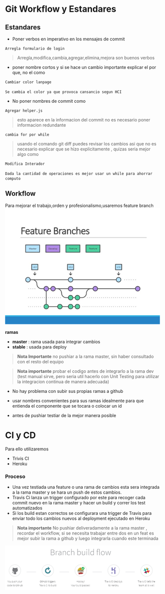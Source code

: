# Git Workflow y Estandares

## Estandares

- Poner verbos en imperativo en los mensajes de commit
 ~~~
 Arregla formulario de login
 ~~~
> Arregla,modifica,cambia,agregar,elimina,mejora son buenos verbos
- poner nombre cortos y si se hace un cambio importante explicar el por que, no el como
~~~
Cambiar color lanpage

Se cambia el color ya que provoca cansancio segun HCI
~~~
- No poner nombres de commit como 
~~~
Agregar helper.js
~~~
> esto aparece en la informacion del commit no es necesario poner informacion redundante

~~~
cambia for por while
~~~
> usando el comando git diff puedes revisar los cambios asi que no es necesario explicar que se hizo explicitamente , quizas seria mejor algo como
~~~
Modifica Interador

Dada la cantidad de operaciones es mejor usar un while para ahorrar computo 
~~~

## Workflow

Para mejorar el trabajo,orden y profesionalismo,usaremos feature branch
![Feature Branch](branch.png "feature Branch")

**ramas**
- **master** : rama usada para integrar cambios
- **stable** : usada para deploy 

> **Nota Importante** no pushiar a la rama master, sin haber consultado con el resto del equipo

> **Nota importante** probar el codigo antes de integrarlo a la rama dev (test manual sirve, pero seria util hacerlo con Unit Testing para utilizar la integracion continua de manera adecuada)

- No hay problema con subir sus propias ramas a github

- usar nombres convenientes para sus ramas idealmente para que entienda el componente que se tocara o colocar un id

- antes de pushiar testiar de la mejor manera posible

# CI y CD

Para ello utilizaremos 
- Trivis CI
- Heroku

### Proceso
- Una vez testiada una feature o una rama de cambios esta sera integrada a la rama master y se hara un push de estos cambios.
- Travis Ci lanza un trigger configurado por este para recoger cada commit  nuevo en la rama master y hacer un build y correr los test automatizados
- Si los build estan correctos se configurara una trigger de Travis para enviar todo los cambios nuevos al deployment ejecutado en Heroku
> **Nota importante** No pushiar deliveradamente a la rama master , recordar el workflow, si se necesita trabajar entre dos en un feat es mejor subir la rama a github y luego integrarla cuando este terminada 

![Proceso CI/CD](cicd.png "Proceso CI/CD")